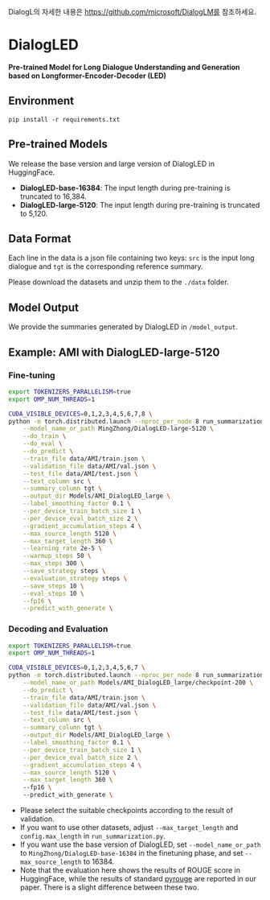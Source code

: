 DialogL의 자세한 내용은 https://github.com/microsoft/DialogLM를 참조하세요.

# DialogLED
**Pre-trained Model for Long Dialogue Understanding and Generation based on Longformer-Encoder-Decoder (LED)**

## Environment
`pip install -r requirements.txt`

## Pre-trained Models

We release the base version and large version of DialogLED in HuggingFace.
- **DialogLED-base-16384**: The input length during pre-training is truncated to 16,384.
- **DialogLED-large-5120**: The input length during pre-training is truncated to 5,120.

## Data Format
Each line in the data is a json file containing two keys: `src` is the input long dialogue and `tgt` is the corresponding reference summary.

Please download the datasets and unzip them to the `./data` folder.

## Model Output
We provide the summaries generated by DialogLED in `/model_output`.

## Example: AMI with DialogLED-large-5120

### Fine-tuning

```bash
export TOKENIZERS_PARALLELISM=true
export OMP_NUM_THREADS=1

CUDA_VISIBLE_DEVICES=0,1,2,3,4,5,6,7,8 \
python -m torch.distributed.launch --nproc_per_node 8 run_summarization.py \
    --model_name_or_path MingZhong/DialogLED-large-5120 \
    --do_train \
    --do_eval \
    --do_predict \
    --train_file data/AMI/train.json \
    --validation_file data/AMI/val.json \
    --test_file data/AMI/test.json \
    --text_column src \
    --summary_column tgt \
    --output_dir Models/AMI_DialogLED_large \
    --label_smoothing_factor 0.1 \
    --per_device_train_batch_size 1 \
    --per_device_eval_batch_size 2 \
    --gradient_accumulation_steps 4 \
    --max_source_length 5120 \
    --max_target_length 360 \
    --learning_rate 2e-5 \
    --warmup_steps 50 \
    --max_steps 300 \
    --save_strategy steps \
    --evaluation_strategy steps \
    --save_steps 10 \
    --eval_steps 10 \
    --fp16 \
    --predict_with_generate \
```

### Decoding and Evaluation

```bash
export TOKENIZERS_PARALLELISM=true
export OMP_NUM_THREADS=1

CUDA_VISIBLE_DEVICES=0,1,2,3,4,5,6,7 \
python -m torch.distributed.launch --nproc_per_node 8 run_summarization.py \
    --model_name_or_path Models/AMI_DialogLED_large/checkpoint-200 \
    --do_predict \
    --train_file data/AMI/train.json \
    --validation_file data/AMI/val.json \
    --test_file data/AMI/test.json \
    --text_column src \
    --summary_column tgt \
    --output_dir Models/AMI_DialogLED_large \
    --label_smoothing_factor 0.1 \
    --per_device_train_batch_size 1 \
    --per_device_eval_batch_size 2 \
    --gradient_accumulation_steps 4 \
    --max_source_length 5120 \
    --max_target_length 360 \ 
    --fp16 \ 
    --predict_with_generate \
```

- Please select the suitable checkpoints according to the result of validation.
- If you want to use other datasets, adjust `--max_target_length` and `config.max_length` in `run_summarization.py`.
- If you want use the base version of DialogLED, set `--model_name_or_path` to `MingZhong/DialogLED-base-16384` in the finetuning phase, and set `--max_source_length` to 16384. 
- Note that the evaluation here shows the results of ROUGE score in HuggingFace, while the results of standard [pyrouge](https://github.com/bheinzerling/pyrouge) are reported in our paper. There is a slight difference between these two.
